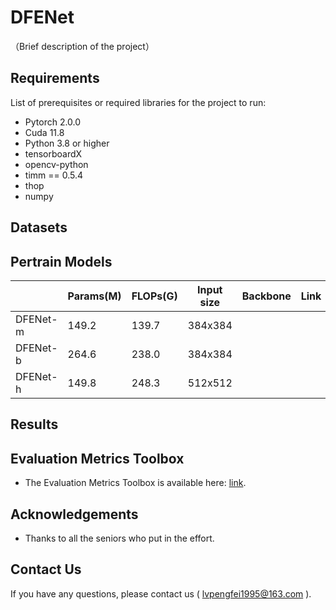 # DFENet

（Brief description of the project）

## Requirements

List of prerequisites or required libraries for the project to run:

- Pytorch 2.0.0
- Cuda 11.8
- Python 3.8 or higher
- tensorboardX
- opencv-python
- timm == 0.5.4
- thop
- numpy

## Datasets

## Pertrain Models

|          |Params(M)| FLOPs(G)| Input size |Backbone | Link |
|----------|---------|---------|------------|---------|------|
| DFENet-m | 149.2   |  139.7  |  384x384   |         |      |
| DFENet-b | 264.6   |  238.0  |  384x384   |         |      |
| DFENet-h | 149.8   |  248.3  |  512x512   |         |      |

## Results

## Evaluation Metrics Toolbox
- The Evaluation Metrics Toolbox is available here: [link](https://github.com/jiwei0921/Saliency-Evaluation-Toolbox).

## Acknowledgements
- Thanks to all the seniors who put in the effort.

## Contact Us
If you have any questions, please contact us ( lvpengfei1995@163.com ).
